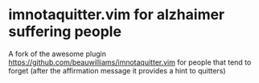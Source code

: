 # imnotaquitter.vim for alzhaimer suffering people

A fork of the awesome plugin https://github.com/beauwilliams/imnotaquitter.vim
for people that tend to forget (after the affirmation message it provides a hint to quitters)

